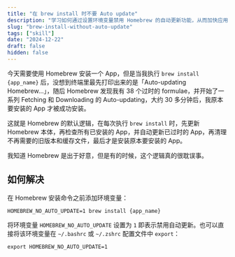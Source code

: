 ```yaml
---
title: "在 brew install 时不要 Auto update"
description: "学习如何通过设置环境变量禁用 Homebrew 的自动更新功能，从而加快应用程序的安装速度。掌握这一技巧，提升你的开发效率，避免因自动更新而浪费的时间。"
slug: "brew-install-without-auto-update"
tags: ["skill"]
date: "2024-12-22"
draft: false
hidden: false
---
```


今天需要使用 Homebrew 安装一个 App，但是当我执行 `brew install {app_name}` 后，没想到终端里最先打印出来的是「Auto-updating Homebrew...」，随后 Homebrew 发现我有 38 个过时的 formulae，并开始了一系列 Fetching 和 Downloading 的 Auto-updating，大约 30 多分钟后，我原本要安装的 App 才被成功安装。

这就是 Homebrew 的默认逻辑，在每次执行 `brew install` 时，先更新 Homebrew 本体，再检查所有已安装的 App，并自动更新已过时的 App，再清理不再需要的旧版本和缓存文件，最后才是安装原本要安装的 App。

我知道 Homebrew 是出于好意，但是有的时候，这个逻辑真的很耽误事。

## 如何解决

在 Homebrew 安装命令之前添加环境变量：

```shell
HOMEBREW_NO_AUTO_UPDATE=1 brew install {app_name}
```

将环境变量 `HOMEBREW_NO_AUTO_UPDATE` 设置为 `1` 即表示禁用自动更新。也可以直接将该环境变量在 `~/.bashrc` 或 `~/.zshrc` 配置文件中 `export`：

```shell
export HOMEBREW_NO_AUTO_UPDATE=1
```